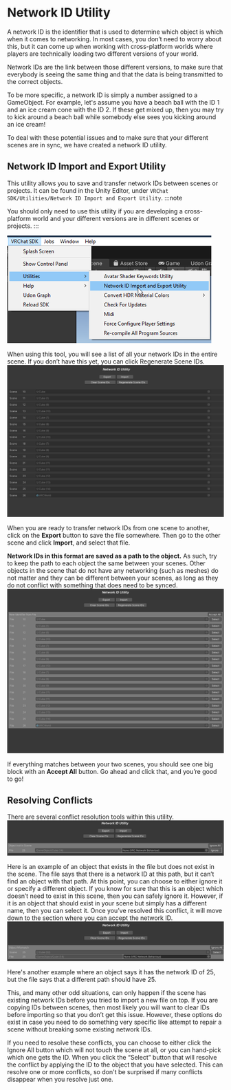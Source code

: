 # Network ID Utility
A network ID is the identifier that is used to determine which object is which when it comes to networking. In most cases, you don’t need to worry about this, but it can come up when working with cross-platform worlds where players are technically loading two different versions of your world. 

Network IDs are the link between those different versions, to make sure that everybody is seeing the same thing and that the data is being transmitted to the correct objects.

To be more specific, a network ID is simply a number assigned to a GameObject. For example, let's assume you have a beach ball with the ID 1 and an ice cream cone with the ID 2. If these get mixed up, then you may try to kick around a beach ball while somebody else sees you kicking around an ice cream!

To deal with these potential issues and to make sure that your different scenes are in sync, we have created a network ID utility.

## Network ID Import and Export Utility

This utility allows you to save and transfer network IDs between scenes or projects. It can be found in the Unity Editor, under `VRChat SDK/Utilities/Network ID Import and Export Utility`. 
:::note

You should only need to use this utility if you are developing a cross-platform world and your different versions are in different scenes or projects.
:::

![network-id-utility-9936cee-image1.png](/img/worlds/network-id-utility-9936cee-image1.png)

When using this tool, you will see a list of all your network IDs in the entire scene. If you don’t have this yet, you can click Regenerate Scene IDs.
![network-id-utility-05130bf-image4.png](/img/worlds/network-id-utility-05130bf-image4.png)

When you are ready to transfer network IDs from one scene to another, click on the **Export** button to save the file somewhere. Then go to the other scene and click **Import**, and select that file.

**Network IDs in this format are saved as a path to the object.** As such, try to keep the path to each object the same between your scenes. Other objects in the scene that do not have any networking (such as meshes) do not matter and they can be different between your scenes, as long as they do not conflict with something that does need to be synced.
![network-id-utility-3b30a4e-image5.png](/img/worlds/network-id-utility-3b30a4e-image5.png)

If everything matches between your two scenes, you should see one big block with an **Accept All** button. Go ahead and click that, and you’re good to go!

## Resolving Conflicts

There are several conflict resolution tools within this utility.
![network-id-utility-22a9bcf-image3.png](/img/worlds/network-id-utility-22a9bcf-image3.png)

Here is an example of an object that exists in the file but does not exist in the scene. The file says that there is a network ID at this path, but it can’t find an object with that path. At this point, you can choose to either ignore it or specify a different object. If you know for sure that this is an object which doesn’t need to exist in this scene, then you can safely ignore it. However, if it is an object that should exist in your scene but simply has a different name, then you can select it. Once you’ve resolved this conflict, it will move down to the section where you can accept the network ID.
![network-id-utility-c5175f8-image2.png](/img/worlds/network-id-utility-c5175f8-image2.png)

Here's another example where an object says it has the network ID of 25, but the file says that a different path should have 25. 

This, and many other odd situations, can only happen if the scene has existing network IDs before you tried to import a new file on top. If you are copying IDs between scenes, then most likely you will want to clear IDs before importing so that you don’t get this issue. However, these options do exist in case you need to do something very specific like attempt to repair a scene without breaking some existing network IDs.

If you need to resolve these conflicts, you can choose to either click the Ignore All button which will not touch the scene at all, or you can hand-pick which one gets the ID. When you click the “Select” button that will resolve the conflict by applying the ID to the object that you have selected. This can resolve one or more conflicts, so don't be surprised if many conflicts disappear when you resolve just one.